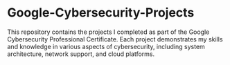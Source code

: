 # Google-Cybersecurity-Projects
This repository contains the projects I completed as part of the Google Cybersecurity Professional Certificate. Each project demonstrates my skills and knowledge in various aspects of cybersecurity, including system architecture, network support, and cloud platforms.
